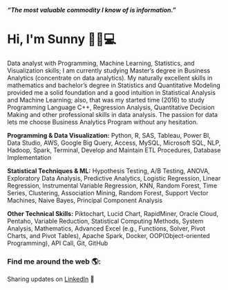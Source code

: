 
_**“The most valuable commodity I know of is information.”**_

 # Hi, I'm Sunny :cherry_blossom::wave::computer: 


Data analyst with Programming, Machine Learning, Statistics, and Visualization skills;  I am currently studying Master’s degree in Business Analytics (concentrate on data analytics). My naturally excellent skills in mathematics and bachelor’s degree in Statistics and Quantitative Modeling provided me a solid foundation and a good intuition in Statistical Analysis and Machine Learning; also, that was my started time (2016) to study Programming Language C++, Regression Analysis, Quantitative Decision Making and other professional skills in data analysis. The passion for data lets me choose Business Analytics Program without any hesitation. 

**Programming & Data Visualization:** Python, R, SAS, Tableau, Power BI, Data Studio, AWS, Google Big Query, Access, MySQL, Microsoft SQL, NLP, Hadoop, Spark, Terminal, Develop and Maintain ETL Procedures, Database Implementation

**Statistical Techniques & ML:** Hypothesis Testing, A/B Testing, ANOVA, Exploratory Data Analysis, Predictive Analytics, Logistic Regression, Linear Regression, Instrumental Variable Regression, KNN, Random Forest, Time Series, Clustering, Association Mining, Random Forest, Support Vector Machines, Naive Bayes, Principal Component Analysis

**Other Technical Skills:** Piktochart, Lucid Chart, RapidMiner, Oracle Cloud, Pentaho, Variable Reduction, Statistical Computing Methods, System Analysis, Mathematics, Advanced Excel (e.g., Functions, Solver, Pivot Charts, and Pivot Tables), Apache Spark, Docker, OOP(Object-oriented Programming), API Call, Git, GitHub



### Find me around the web 🌎:
Sharing updates on [LinkedIn](http://www.linkedin.com/in/sunnyxili2019) 💼



<!--
**SUNNYXILI/SUNNYXILI** is a ✨ _special_ ✨ repository because its `README.md` (this file) appears on your GitHub profile.






